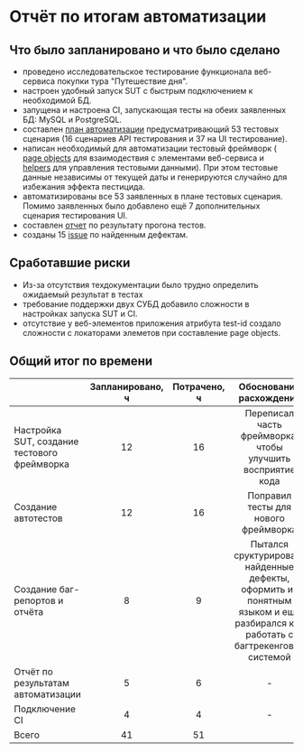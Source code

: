 # Отчёт по итогам автоматизации

## Что было запланировано и что было сделано

- проведено исследовательское тестирование функционала веб-сервиса покупки тура "Путешествие дня".
- настроен удобный запуск SUT с быстрым подключением к необходимой БД.
- запущена и настроена CI, запускающая тесты на обеих заявленных БД: MySQL и PostgreSQL.
- составлен [план автоматизации]() предусматривающий 53 тестовых сценария (16 сценариев API тестирования и 37 на 
UI тестирование).
- написан необходимый для автоматизации тестовый фреймворк (
[page objects]() для взаимодествия с 
элементами веб-сервиса и 
[helpers]() для управления тестовыми данными). 
При этом тестовые данные независимы от текущей даты и генерируются случайно для избежания эффекта пестицида.
- автоматизированы все 53 заявленных в плане тестовых сценария. Помимо заявленных было добавлено ещё 7 дополнительных
сценария тестирования UI.
- составлен [отчет]() по результату прогона тестов.
- созданы 15 [issue]() по найденным дефектам.

## Сработавшие риски

- Из-за отсутствия техдокументации было трудно определить ожидаемый результат в тестах
- требование поддержки двух СУБД добавило сложности в настройках запуска SUT и CI.
- отсутствие у веб-элементов приложения атрибута test-id создало сложности с локаторами элеметов при составление page objects.

## Общий итог по времени

|                  | Запланировано, ч  | Потрачено, ч |                                  Обоснование расхождения                                   |
|:-----------------|    :----:   |   :----:   |:------------------------------------------------------------------------------------------:|
| Настройка SUT, создание тестового фреймворка | 12  | 16 |             Переписал часть фреймворка, чтобы улучшить восприятие кода              |
| Создание автотестов  | 12  | 16 |                         Поправил тесты для нового фреймворка                          |
| Создание баг-репортов и отчёта | 8 | 9 | Пытался сруктурировать найденные дефекты, оформить их понятным языком и ещё разбирался как работать с багтрекенговой системой |  
| Отчёт по результатам автоматизации | 5 | 6 |                                             -                                              |  
| Подключение CI | 4 | 4 |                                             -                                              |  
| Всего | 41 | 51 |                                                                                            |
